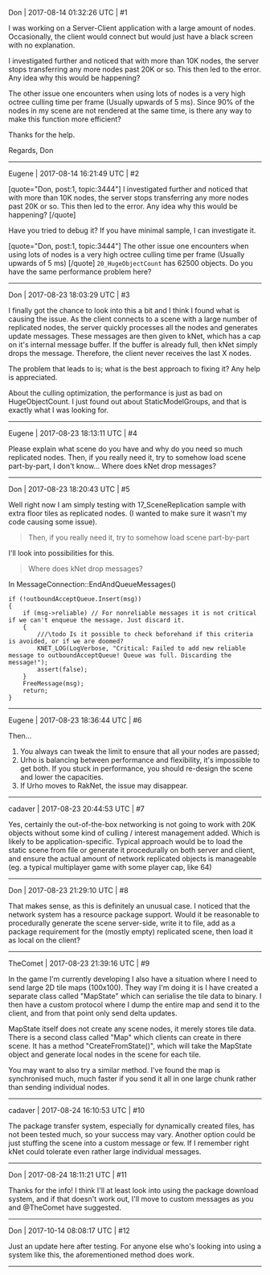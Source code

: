 Don | 2017-08-14 01:32:26 UTC | #1

I was working on a Server-Client application with a large amount of nodes. Occasionally, the client would connect but would just have a black screen with no explanation.

I investigated further and noticed that with more than 10K nodes, the server stops transferring any more nodes past 20K or so. This then led to the error. Any idea why this would be happening?

The other issue one encounters when using lots of nodes is a very high octree culling time per frame (Usually upwards of 5 ms). Since 90% of the nodes in my scene are not rendered at the same time, is there any way to make this function more efficient?

Thanks for the help.

Regards,
Don

-------------------------

Eugene | 2017-08-14 16:21:49 UTC | #2

[quote="Don, post:1, topic:3444"]
I investigated further and noticed that with more than 10K nodes, the server stops transferring any more nodes past 20K or so. This then led to the error. Any idea why this would be happening?
[/quote]

Have you tried to debug it?
If you have minimal sample, I can investigate it.

[quote="Don, post:1, topic:3444"]
The other issue one encounters when using lots of nodes is a very high octree culling time per frame (Usually upwards of 5 ms)
[/quote]
`20_HugeObjectCount` has 62500 objects. Do you have the same performance problem here?

-------------------------

Don | 2017-08-23 18:03:29 UTC | #3

I finally got the chance to look into this a bit and I think I found what is causing the issue. As the client connects to a scene with a large number of replicated nodes, the server quickly processes all the nodes and generates update messages. These messages are then given to kNet, which has a cap on it's internal message buffer. If the buffer is already full, then kNet simply drops the message. Therefore, the client never receives the last X nodes.

The problem that leads to is; what is the best approach to fixing it? Any help is appreciated.

About the culling optimization, the performance is just as bad on HugeObjectCount. I just found out about StaticModelGroups, and that is exactly what I was looking for.

-------------------------

Eugene | 2017-08-23 18:13:11 UTC | #4

Please explain what scene do you have and why do you need so much replicated nodes.
Then, if you really need it, try to somehow load scene part-by-part, I don't know... Where does kNet drop messages?

-------------------------

Don | 2017-08-23 18:20:43 UTC | #5

Well right now I am simply testing with 17_SceneReplication sample with extra floor tiles as replicated nodes. (I wanted to make sure it wasn't my code causing some issue).

> Then, if you really need it, try to somehow load scene part-by-part

I'll look into possibilities for this.

> Where does kNet drop messages?

In MessageConnection::EndAndQueueMessages()

    if (!outboundAcceptQueue.Insert(msg))
	{
		if (msg->reliable) // For nonreliable messages it is not critical if we can't enqueue the message. Just discard it.
		{
			///\todo Is it possible to check beforehand if this criteria is avoided, or if we are doomed?
			KNET_LOG(LogVerbose, "Critical: Failed to add new reliable message to outboundAcceptQueue! Queue was full. Discarding the message!");
			assert(false);
		}
		FreeMessage(msg);
		return;
	}

-------------------------

Eugene | 2017-08-23 18:36:44 UTC | #6

Then...
1) You always can tweak the limit to ensure that all your nodes are passed;
2) Urho is balancing between performance and flexibility, it's impossible to get both. If you stuck in performance, you should re-design the scene and lower the capacities.
3) If Urho moves to RakNet, the issue may disappear.

-------------------------

cadaver | 2017-08-23 20:44:53 UTC | #7

Yes, certainly the out-of-the-box networking is not going to work with 20K objects without some kind of culling / interest management added. Which is likely to be application-specific. Typical approach would be to load the static scene from file or generate it procedurally on both server and client, and ensure the actual amount of network replicated objects is manageable (eg. a typical multiplayer game with some player cap, like 64)

-------------------------

Don | 2017-08-23 21:29:10 UTC | #8

That makes sense, as this is definitely an unusual case. I noticed that the network system has a resource package support. Would it be reasonable to procedurally generate the scene server-side, write it to file, add as a package requirement for the (mostly empty) replicated scene, then load it as local on the client?

-------------------------

TheComet | 2017-08-23 21:39:16 UTC | #9

In the game I'm currently developing I also have a situation where I need to send large 2D tile maps (100x100). They way I'm doing it is I have created a separate class called "MapState" which can serialise the tile data to binary. I then have a custom protocol where I dump the entire map and send it to the client, and from that point only send delta updates.

MapState itself does not create any scene nodes, it merely stores tile data. There is a second class called "Map" which clients can create in there scene. It has a method "CreateFromState()", which will take the MapState object and generate local nodes in the scene for each tile.

You may want to also try a similar method. I've found the map is synchronised much, much faster if you send it all in one large chunk rather than sending individual nodes.

-------------------------

cadaver | 2017-08-24 16:10:53 UTC | #10

The package transfer system, especially for dynamically created files, has not been tested much, so your success may vary. Another option could be just stuffing the scene into a custom message or few. If I remember right kNet could tolerate even rather large individual messages.

-------------------------

Don | 2017-08-24 18:11:21 UTC | #11

Thanks for the info! I think I'll at least look into using the package download system, and if that doesn't work out, I'll move to custom messages as you and @TheComet have suggested.

-------------------------

Don | 2017-10-14 08:08:17 UTC | #12

Just an update here after testing. For anyone else who's looking into using a system like this, the aforementioned method does work.

-------------------------

